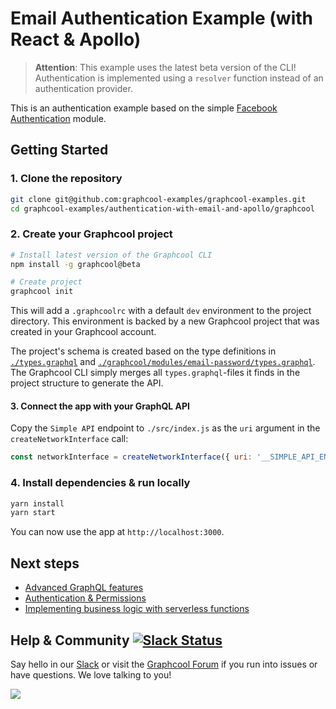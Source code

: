 # Email Authentication Example (with React & Apollo)

> **Attention**: This example uses the latest beta version of the CLI! Authentication is implemented using a `resolver` function instead of an authentication provider. 

This is an authentication example based on the simple [Facebook Authentication](https://github.com/graphcool/modules/tree/master/authentication/facebook) module.

## Getting Started

### 1. Clone the repository

```sh
git clone git@github.com:graphcool-examples/graphcool-examples.git
cd graphcool-examples/authentication-with-email-and-apollo/graphcool
```

### 2. Create your Graphcool project

```sh
# Install latest version of the Graphcool CLI
npm install -g graphcool@beta

# Create project
graphcool init
```

This will add a `.graphcoolrc` with a default `dev` environment to the project directory. This environment is backed by a new Graphcool project that was created in your Graphcool account.

The project's schema is created based on the type definitions in [`./types.graphql`](./types.graphql) and [`./graphcool/modules/email-password/types.graphql`](./graphcool/modules/email-password/types.graphql). The Graphcool CLI simply merges all `types.graphql`-files it finds in the project structure to generate the API.


#### 3. Connect the app with your GraphQL API

Copy the `Simple API` endpoint to `./src/index.js` as the `uri` argument in the `createNetworkInterface` call:

```js
const networkInterface = createNetworkInterface({ uri: '__SIMPLE_API_ENDPOINT__' })
```


### 4. Install dependencies & run locally

```sh
yarn install
yarn start 
```

You can now use the app at `http://localhost:3000`.


## Next steps

* [Advanced GraphQL features](https://www.graph.cool/docs/tutorials/advanced-features-eath7duf7d/)
* [Authentication & Permissions](https://www.graph.cool/docs/reference/authorization/overview-iegoo0heez/)
* [Implementing business logic with serverless functions](https://www.graph.cool/docs/reference/functions/overview-boo6uteemo/)


## Help & Community [![Slack Status](https://slack.graph.cool/badge.svg)](https://slack.graph.cool)

Say hello in our [Slack](http://slack.graph.cool/) or visit the [Graphcool Forum](https://www.graph.cool/forum) if you run into issues or have questions. We love talking to you!

![](http://i.imgur.com/5RHR6Ku.png)
